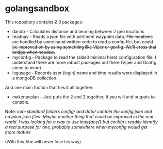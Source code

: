 # golangsandbox

This repository contains ~~_2_~~ 3 packages:

* dandb - Calculates distance and bearing between 2 geo locations.
* readnav - Reads a json file with pertinent waypoint data. ~~File locations are handled by some hand written code to read a config file, but could be improved on by using something like Viper or gonfig. We'll cross that bridge when needed.~~
* myconfig - Package to read the (albeit minimal here) configuration file. I understand there are more robust packages out there (Viper and Gonfig come to mind).
* logusage - Records user (login) name and time results were displayed in a mongoDB collection.

And one main fuction that ties it all together:

* makenavplan - Just puts the 2 and 2 together, if you will and outputs to console.

Note: _non-standard folders config/ and data/ contain the config.json and navplan.json files. Maybe another thing that could be improved in the real world._
_I was looking for a way to use interface{} but couldn't readily identify a real purpose for one, probably somewhere when myconfig would get more mature_

(With this Abe will never lose his way)
